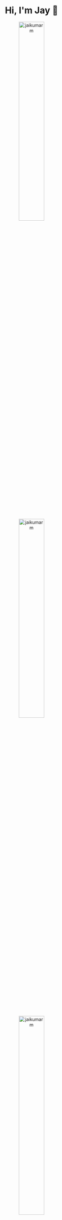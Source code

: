 <h1 align="center">Hi, I'm Jay 👋</h1>

<div align="center" >
  <img style="height: auto; width: 40%;" class="img" src="https://github-readme-stats.vercel.app/api?username=jaikumarm&show_icons=true&theme=dark&count_private=true" alt="jaikumarm" />
</div>
<div align="center" >
  <img style="height: auto; width: 40%;" class="img" src="https://github-readme-streak-stats.herokuapp.com/?user=jaikumarm&theme=dark" alt="jaikumarm" />
</div>
<div align="center" >
  <img style="height: auto; width: 40%;" class="img" src="https://github-readme-stats.vercel.app/api/top-langs/?username=jaikumarm&langs_count=6&layout=compact&theme=dark" alt="jaikumarm" />
</div>

<!--
**jaikumarm/jaikumarm** is a ✨ _special_ ✨ repository because its `README.md` (this file) appears on your GitHub profile.

Here are some ideas to get you started:

- 🔭 I’m currently working on ...
- 🌱 I’m currently learning ...
- 👯 I’m looking to collaborate on ...
- 🤔 I’m looking for help with ...
- 💬 Ask me about ...
- 📫 How to reach me: ...
- 😄 Pronouns: ...
- ⚡ Fun fact: ...
-->
